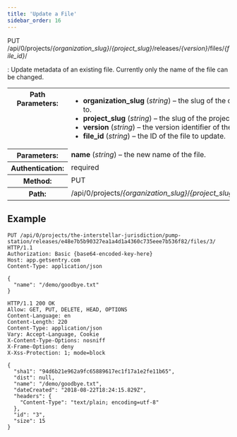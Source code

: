 ```yaml
---
title: 'Update a File'
sidebar_order: 16
---
```


PUT /api/0/projects/_{organization_slug}_/_{project_slug}_/releases/_{version}_/files/_{file_id}_/

: Update metadata of an existing file. Currently only the name of the file can be changed.

  <table class="table"><tbody valign="top"><tr><th>Path Parameters:</th><td><ul><li><strong>organization_slug</strong> (<em>string</em>) – the slug of the organization the release belongs to.</li><li><strong>project_slug</strong> (<em>string</em>) – the slug of the project to update the file of.</li><li><strong>version</strong> (<em>string</em>) – the version identifier of the release.</li><li><strong>file_id</strong> (<em>string</em>) – the ID of the file to update.</li></ul></td></tr><tr><th>Parameters:</th><td><strong>name</strong> (<em>string</em>) – the new name of the file.</td></tr><tr><th>Authentication:</th><td>required</td></tr><tr><th>Method:</th><td>PUT</td></tr><tr><th>Path:</th><td>/api/0/projects/<em>{organization_slug}</em>/<em>{project_slug}</em>/releases/<em>{version}</em>/files/<em>{file_id}</em>/</td></tr></tbody></table>

## Example

```http
PUT /api/0/projects/the-interstellar-jurisdiction/pump-station/releases/e48e7b5b90327ea1a4d1a4360c735eee7b536f82/files/3/ HTTP/1.1
Authorization: Basic {base64-encoded-key-here}
Host: app.getsentry.com
Content-Type: application/json

{
  "name": "/demo/goodbye.txt"
}
```

```http
HTTP/1.1 200 OK
Allow: GET, PUT, DELETE, HEAD, OPTIONS
Content-Language: en
Content-Length: 220
Content-Type: application/json
Vary: Accept-Language, Cookie
X-Content-Type-Options: nosniff
X-Frame-Options: deny
X-Xss-Protection: 1; mode=block

{
  "sha1": "94d6b21e962a9fc65889617ec1f17a1e2fe11b65",
  "dist": null,
  "name": "/demo/goodbye.txt",
  "dateCreated": "2018-08-22T18:24:15.829Z",
  "headers": {
    "Content-Type": "text/plain; encoding=utf-8"
  },
  "id": "3",
  "size": 15
}
```
